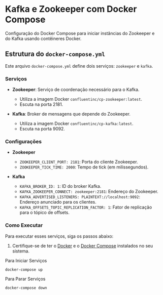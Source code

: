 # Kafka e Zookeeper com Docker Compose

Configuração do Docker Compose para iniciar instâncias do Zookeeper e do Kafka usando contêineres Docker.

## Estrutura do `docker-compose.yml`

Este arquivo `docker-compose.yml` define dois serviços: `zookeeper` e `kafka`.

### Serviços

- **Zookeeper**: Serviço de coordenação necessário para o Kafka.
  - Utiliza a imagem Docker `confluentinc/cp-zookeeper:latest`.
  - Escuta na porta 2181.
  
  
- **Kafka**: Broker de mensagens que depende do Zookeeper.
  - Utiliza a imagem Docker `confluentinc/cp-kafka:latest`.
  - Escuta na porta 9092.

### Configurações

- **Zookeeper**
  - `ZOOKEEPER_CLIENT_PORT: 2181`: Porta do cliente Zookeeper.
  - `ZOOKEEPER_TICK_TIME: 2000`: Tempo de tick (em milissegundos).
  
  
- **Kafka**
  - `KAFKA_BROKER_ID: 1`: ID do broker Kafka.
  - `KAFKA_ZOOKEEPER_CONNECT: zookeeper:2181`: Endereço do Zookeeper.
  - `KAFKA_ADVERTISED_LISTENERS: PLAINTEXT://localhost:9092`: Endereço anunciado para os clientes.
  - `KAFKA_OFFSETS_TOPIC_REPLICATION_FACTOR: 1`: Fator de replicação para o tópico de offsets.

### Como Executar

Para executar esses serviços, siga os passos abaixo:

1. Certifique-se de ter o [Docker](https://www.docker.com/get-started) e o [Docker Compose](https://docs.docker.com/compose/install/) instalados no seu sistema.

Para Iniciar Serviços

	docker-compose up
	
Para Parar Serviços

	docker-compose down
	



